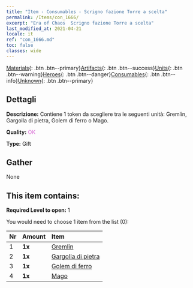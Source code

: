 ```yaml
---
title: "Item - Consumables - Scrigno fazione Torre a scelta"
permalink: /Items/con_1666/
excerpt: "Era of Chaos  Scrigno fazione Torre a scelta"
last_modified_at: 2021-04-21
locale: it
ref: "con_1666.md"
toc: false
classes: wide
---
```

 [Materials](/it/Items/){: .btn .btn--primary}[Artifacts](/it/Items/Artifacts/){: .btn .btn--success}[Units](/it/Items/Units/){: .btn .btn--warning}[Heroes](/it/Items/Heroes/){: .btn .btn--danger}[Consumables](/it/Items/Consumables/){: .btn .btn--info}[Unknown](/it/Items/Unknown/){: .btn .btn--primary}

## Dettagli
 **Descrizione:** Contiene 1 token da scegliere tra le seguenti unità: Gremlin, Gargolla di pietra, Golem di ferro o Mago.

 **Quality:** <span style="color: #DA70D6">OK</span>

 **Type:** Gift

## Gather

  None

## This item contains:

 **Required Level to open:** 1

 You would need to choose 1 item from the list (0):

  | Nr | Amount |     Item    |
  |:---|:-------|:------------|
  | 1 |  **1x** | [Gremlin](/it/Items/unt_235/) |  | 
  | 2 |  **1x** | [Gargolla di pietra](/it/Items/unt_236/) |  | 
  | 3 |  **1x** | [Golem di ferro](/it/Items/unt_237/) |  | 
  | 4 |  **1x** | [Mago](/it/Items/unt_238/) |  | 
